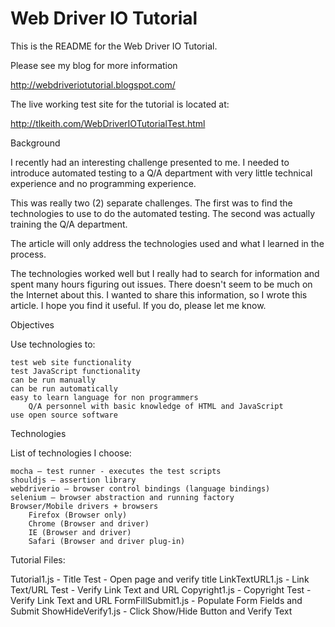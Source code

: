 # Web Driver IO Tutorial

This is the README for the Web Driver IO Tutorial.

Please see my blog for more information

http://webdriveriotutorial.blogspot.com/

The live working test site for the tutorial is located at:

http://tlkeith.com/WebDriverIOTutorialTest.html


Background

I recently had an interesting challenge presented to me. I needed to introduce automated testing to a Q/A department with very little technical experience and no programming experience. 

This was really two (2) separate challenges. The first was to find the technologies to use to do the automated testing. The second was actually training the Q/A department. 

The article will only address the technologies used and what I learned in the process. 

The technologies worked well but I really had to search for information and spent many hours figuring out issues. There doesn't seem to be much on the Internet about this.
I wanted to share this information, so I wrote this article. I hope you find it useful. If you do, please let me know.

Objectives

Use technologies to:

    test web site functionality
    test JavaScript functionality
    can be run manually
    can be run automatically
    easy to learn language for non programmers
        Q/A personnel with basic knowledge of HTML and JavaScript
    use open source software

Technologies

List of technologies I choose:

    mocha – test runner - executes the test scripts
    shouldjs – assertion library
    webdriverio – browser control bindings (language bindings)
    selenium – browser abstraction and running factory
    Browser/Mobile drivers + browsers 
        Firefox (Browser only)
        Chrome (Browser and driver)
        IE (Browser and driver)
        Safari (Browser and driver plug-in)



Tutorial Files:

Tutorial1.js 				- Title Test - Open page and verify title
LinkTextURL1.js 		- Link Text/URL Test - Verify Link Text and URL
Copyright1.js 			- Copyright Test - Verify Link Text and URL
FormFillSubmit1.js 	- Populate Form Fields and Submit
ShowHideVerify1.js 	- Click Show/Hide Button and Verify Text

